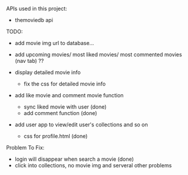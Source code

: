APIs used in this project:

   - themoviedb api

TODO:

  - add movie img url to database...

  - add upcoming movies/ most liked movies/ most commented movies (nav tab) ??

  - display detailed movie info
    - fix the css for detailed movie info

  - add like movie and comment movie function
    - sync liked movie with user (done)
    - add comment function (done)

  - add user app to view/edit user's collections and so on 
    - css for profile.html (done)
  

Problem To Fix:

  - login will disappear when search a movie (done)
  - click into collections, no movie img and serveral other problems